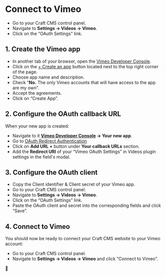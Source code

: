 # Connect to Vimeo

- Go to your Craft CMS control panel.
- Navigate to **Settings → Videos → Vimeo**.
- Click on the “OAuth Settings” link.

## 1. Create the Vimeo app

- In another tab of your browser, open the [Vimeo Developer Console](https://developer.vimeo.com/apps).
- Click on the [+ Create an app](https://developer.vimeo.com/apps/new?source=topnav) button located next to the top right corner of the page.
- Choose app name and description.
- Check “__No.__ The only Vimeo accounts that will have access to the app are my own”.
- Accept the agreements.
- Click on “Create App”.

## 2. Configure the OAuth callback URL

When your new app is created:

- Navigate to it **[Vimeo Developer Console](https://developer.vimeo.com/apps) → Your new app**.
- Go to [OAuth Redirect Authentication](https://developer.vimeo.com/apps/231094#oauth_redirect_auth)
- Click on __Add URL +__ button under __Your callback URLs__ section.
- Add the __Redirect URI__ of your “Vimeo OAuth Settings” in Videos plugin settings in the field's modal.

## 3. Configure the OAuth client

- Copy the Client identifier & Client secret of your Vimeo app.
- Go to your Craft CMS control panel.
- Navigate to **Settings → Videos → Vimeo**.
- Click on the “OAuth Settings” link.
- Paste the OAuth client and secret into the corresponding fields and click “Save”.

## 4. Connect to Vimeo

You should now be ready to connect your Craft CMS website to your Vimeo account:

- Go to your Craft CMS control panel.
- Navigate to **Settings → Videos → Vimeo** and click “Connect to Vimeo”.

🎉
